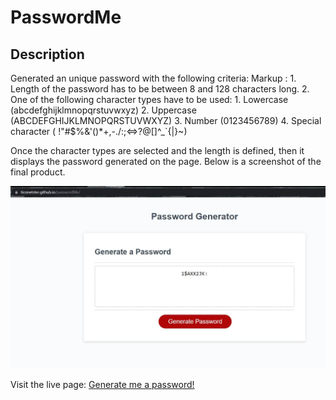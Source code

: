 # PasswordMe

## Description

Generated an unique password with the following criteria:
Markup :  1. Length of the password has to be between 8 and 128 characters long.
          2. One of the following character types have to be used:
            1. Lowercase (abcdefghijklmnopqrstuvwxyz)
            2. Uppercase (ABCDEFGHIJKLMNOPQRSTUVWXYZ)
            3. Number (0123456789)
            4. Special character ( !"#$%&'()*+,-./:;<=>?@[\]^_`{|}~)

Once the character types are selected and the length is defined, then it displays the password generated on the page.
Below is a screenshot of the final product.

![PasswordMe](./Assets/img/password-generated.JPG)

Visit the live page: [Generate me a password!](https://ticonetster.github.io/passwordMe/)
